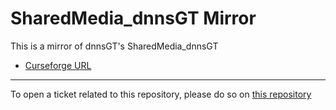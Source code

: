 # SharedMedia_dnnsGT Mirror

This is a mirror of dnnsGT's SharedMedia_dnnsGT

- [Curseforge URL](https://www.curseforge.com/wow/addons/sharedmedia_dnnsgt)

----

To open a ticket related to this repository, please do so on [this repository](https://github.com/curseforge-mirror/.github)